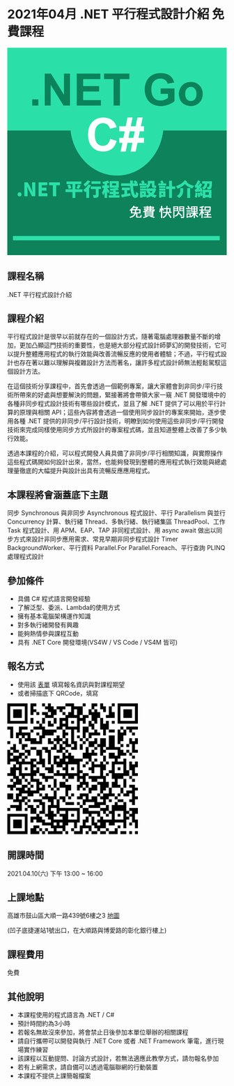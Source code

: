 # 2021年04月 .NET 平行程式設計介紹 免費課程

![.NET 平行程式設計介紹 免費課程](../Images/Csharp952.png)

## 課程名稱
.NET 平行程式設計介紹

## 課程介紹
平行程式設計是很早以前就存在的一個設計方式，隨著電腦處理器數量不斷的增加，更加凸顯這門技術的重要性，也是絕大部分程式設計師夢幻的開發技術，它可以提升整體應用程式的執行效能與改善流暢反應的使用者體驗；不過，平行程式設計也存在著以難以理解與複雜設計方法而著名，讓許多程式設計師無法輕鬆駕馭這個設計方法。

在這個技術分享課程中，首先會透過一個範例專案，讓大家體會到非同步/平行技術所帶來的好處與想要解決的問題，緊接著將會帶領大家一窺 .NET 開發環境中的各種非同步程式設計技術有哪些設計模式，並且了解 .NET 提供了可以用於平行計算的原理與相關 API；這些內容將會透過一個使用同步設計的專案來開始，逐步使用各種 .NET 提供的非同步/平行設計技術，明瞭到如何使用這些非同步/平行開發技術來完成同樣使用同步方式所設計的專案程式碼，並且知道整體上改善了多少執行效能。

透過本課程的介紹，可以程式開發人員具備了非同步/平行相關知識，與實際操作這些程式碼開如何設計出來，當然，也能夠發現到整體的應用程式執行效能與總處理量徹底的大幅提升與設計出具有流暢反應應用程式。

## 本課程將會涵蓋底下主題

同步 Synchronous  與非同步 Asynchronous 程式設計、平行 Parallelism 與並行 Concurrency 計算、執行緒 Thread、多執行緒、執行緒集區 ThreadPool、工作 Task 程式設計、用 APM、EAP、TAP 非同程式設計、用 async await 做出以同步方式來設計非同步應用需求、常見早期非同步程式設計 Timer BackgroundWorker、平行資料 Parallel.For Parallel.Foreach、平行查詢 PLINQ 處理程式設計

## 參加條件
* 具備 C# 程式語言開發經驗
* 了解泛型、委派、Lambda的使用方式
* 擁有基本電腦架構運作知識
* 對多執行緒開發有興趣
* 能夠熱情參與課程互動
* 具有 .NET Core 開發環境(VS4W / VS Code / VS4M 皆可)

## 報名方式
* 使用該 [表單](https://forms.office.com/Pages/ResponsePage.aspx?id=DQSIkWdsW0yxEjajBLZtrQAAAAAAAAAAAAEXiDYu_HJUMjcwUVYxMFNTOEZUWVdVQUJWNEFXRkNJOS4u) 填寫報名資訊與對課程期望
* 或者掃描底下 QRCode，填寫

![202104 .NET 平行程式設計介紹_ 課程報名申請表](../Images/Csharp942.png)

## 開課時間
2021.04.10(六) 下午 13:00 ~ 16:00

## 上課地點
高雄市鼓山區大順一路439號6樓之3 [地圖](https://www.google.com.tw/maps/place/804%E9%AB%98%E9%9B%84%E5%B8%82%E9%BC%93%E5%B1%B1%E5%8C%BA%E5%A4%A7%E9%A0%86%E4%B8%80%E8%B7%AF439%E8%99%9F9%E8%99%9F%E6%A8%93%E4%B9%8B3/@22.6557144,120.3004975,17z/data=!3m1!4b1!4m5!3m4!1s0x346e04fe86e55555:0x4191a31bd8c1f2c!8m2!3d22.6557144!4d120.3026915)

(凹子底捷運站1號出口，在大順路與博愛路的彰化銀行樓上)

## 課程費用
免費

## 其他說明
* 本課程使用的程式語言為 .NET / C#
* 預計時間約為3小時
* 若報名無故沒來參加，將會禁止日後參加本單位舉辦的相關課程
* 請自行攜帶可以開發與執行 .NET Core 或者 .NET Framework 筆電，進行現場實作練習
* 該課程以互動提問、討論方式設計，若無法適應此教學方式，請勿報名參加
* 若有上網需求，請自備可以透過電腦聯網的行動裝置
* 本課程不提供上課簡報檔案
